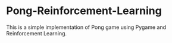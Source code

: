 # Pong-Reinforcement-Learning
This is a simple implementation of Pong game using Pygame and Reinforcement Learning.
